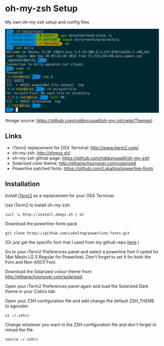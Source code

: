 # oh-my-zsh Setup

My own oh-my-zsh setup and config files

![Screenshot](https://github.com/leeprovoost/my-oh-my-zsh/raw/master/agnoster-theme.png)

(Image source: https://github.com/robbyrussell/oh-my-zsh/wiki/Themes) 

## Links
- iTerm2 replacement for OSX Terminal: http://www.iterm2.com/
- oh-my-zsh: http://ohmyz.sh/
- oh-my-zsh github page: https://github.com/robbyrussell/oh-my-zsh
- Solarized color theme: http://ethanschoonover.com/solarized
- Powerline patched fonts: https://github.com/Lokaltog/powerline-fonts

## Installation
Install [iTerm2](http://www.iterm2.com) as a replacement for your OSX Terminal.

Use iTerm2 to install oh-my-zsh:
```
curl -L http://install.ohmyz.sh | sh
```

Download the powerline-fonts pack
```
git clone https://github.com/Lokaltog/powerline-fonts.git
```
(Or just get the specific font that I used from my github repo [here](https://github.com/leeprovoost/my-oh-my-zsh/blob/master/Meslo%20LG%20S%20Regular%20for%20Powerline.otf).)

Go to your iTerm2 Preferences panel and select a powerline font (I opted for 14pt Meslo LG S Regular for Powerline). Don't forget to set it for both the Font and Non-ASCII Font.

Download the Solarized colour theme from http://ethanschoonover.com/solarized.

Open your iTerm2 Preferences panel again and load the Solarized Dark theme in your Colors tab.

Open your ZSH configuration file and add change the default ZSH_THEME to agnoster.
```
vi ~/.zshrc
```

Change whatever you want in the ZSH configuration file and don't forget to reload the file.
```
source ~/.zshrc
```




